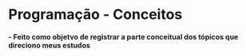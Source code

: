 # Programação - Conceitos 

####  -   Feito como objetvo de registrar a parte conceitual dos tópicos que direciono meus estudos

